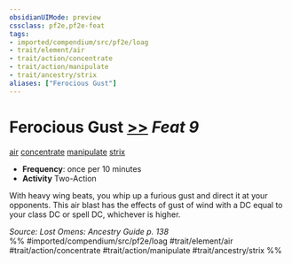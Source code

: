 ```yaml
---
obsidianUIMode: preview
cssclass: pf2e,pf2e-feat
tags:
- imported/compendium/src/pf2e/loag
- trait/element/air
- trait/action/concentrate
- trait/action/manipulate
- trait/ancestry/strix
aliases: ["Ferocious Gust"]
---
```

# Ferocious Gust  [>>](chapter-9-playing-the-game.md#Actions "Two-Action") *Feat 9*  
[air](air.md)  [concentrate](concentrate.md)  [manipulate](manipulate.md)  [strix](strix-loag.md)  

- **Frequency**: once per 10 minutes
- **Activity** Two-Action

With heavy wing beats, you whip up a furious gust and direct it at your opponents. This air blast has the effects of gust of wind with a DC equal to your class DC or spell DC, whichever is higher.

*Source: Lost Omens: Ancestry Guide p. 138*  
%% #imported/compendium/src/pf2e/loag #trait/element/air #trait/action/concentrate #trait/action/manipulate #trait/ancestry/strix %%